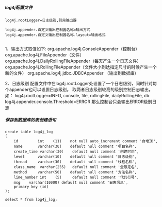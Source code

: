 ##### log4j配置文件
```properties
log4j.rootLogger=日志级别,引用输出器

log4j.appender.自定义输出控制器名称=输出方式
log4j.appender.自定义输出控制器名称.layout=输出格式


```
1、输出方式取值如下:
org.apache.log4j.ConsoleAppender（控制台）
org.apache.log4j.FileAppender（文件）
org.apache.log4j.DailyRollingFileAppender（每天产生一个日志文件）
org.apache.log4j.RollingFileAppender（文件大小到达指定尺寸的时候产生一个新的文件）
org.apache.log4j.jdbc.JDBCAppender （输出到数据库）

2、日志级别
配置文件中在log4j.rootLogger处设置了一个日志级别，同时针对每个appender也可以设置日志级别，
取两者日志级别较高的级别控制日志输出，如：
log4j.rootLogger=INFO, console, file, rollingFile, dailyRollingFile, db
log4j.appender.console.Threshold=ERROR
那么控制台只会输出ERROR级别日志


##### 保存到数据库的表创建语句
```properties
create table log4j_log
(
    id         int    (11)    not null auto_increment comment '自增ID',
    name       varchar(30)    default null comment '项目名称',
    create_time varchar(30)    default null comment '创建时间',
    level      varchar(10)    default null comment '日志级别',
    thread     varchar(30)    default null comment '线程名称',
    class_name  varchar(255)   default null comment '全限定名',
    method     varchar(50)    default null comment '方法名称',
    line_number int    (5)     default null comment '代码行号',
    msg    varchar(10000) default null comment '日志信息',
    primary key (id)
);

select * from log4j_log;
```


